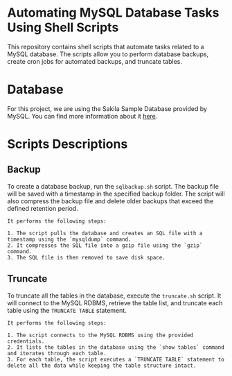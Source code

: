 # Automating MySQL Database Tasks Using Shell Scripts
This repository contains shell scripts that automate tasks related to a MySQL database. The scripts allow you to perform database backups, create cron jobs for automated backups, and truncate tables.

# Database
For this project, we are using the Sakila Sample Database provided by MySQL. You can find more information about it [here](https://dev.mysql.com/doc/sakila/en/).

# Scripts Descriptions
## Backup

To create a database backup, run the `sqlbackup.sh` script. The backup file will be saved with a timestamp in the specified backup folder. The script will also compress the backup file and delete older backups that exceed the defined retention period.

    It performs the following steps:

    1. The script pulls the database and creates an SQL file with a timestamp using the `mysqldump` command.
    2. It compresses the SQL file into a gzip file using the `gzip` command.
    3. The SQL file is then removed to save disk space.

## Truncate

To truncate all the tables in the database, execute the `truncate.sh` script. It will connect to the MySQL RDBMS, retrieve the table list, and truncate each table using the `TRUNCATE TABLE` statement.

    It performs the following steps:

    1. The script connects to the MySQL RDBMS using the provided credentials.
    2. It lists the tables in the database using the `show tables` command and iterates through each table.
    3. For each table, the script executes a `TRUNCATE TABLE` statement to delete all the data while keeping the table structure intact.




